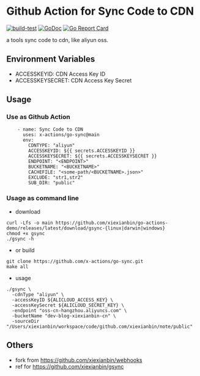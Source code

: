 # Github Action for Sync Code to CDN

[![build-test](https://github.com/xiexianbin/go-actions-demo/actions/workflows/workflow.yaml/badge.svg)](https://github.com/xiexianbin/go-actions-demo/actions/workflows/workflow.yaml)
[![GoDoc](https://godoc.org/github.com/xiexianbin/go-actions-demo?status.svg)](https://pkg.go.dev/github.com/xiexianbin/go-actions-demo)
[![Go Report Card](https://goreportcard.com/badge/github.com/xiexianbin/go-actions-demo)](https://goreportcard.com/report/github.com/xiexianbin/go-actions-demo)

a tools sync code to cdn, like aliyun oss.

## Environment Variables

- ACCESSKEYID: CDN Access Key ID
- ACCESSKEYSECRET: CDN Access Key Secret

## Usage

### Use as Github Action

```
    - name: Sync Code to CDN
      uses: x-actions/go-sync@main
      env:
        CDNTYPE: "aliyun"
        ACCESSKEYID: ${{ secrets.ACCESSKEYID }}
        ACCESSKEYSECRET: ${{ secrets.ACCESSKEYSECRET }}
        ENDPOINT: "<ENDPOINT>"
        BUCKETNAME: "<BUCKETNAME>"
        CACHEFILE: "<some-path/<BUCKETNAME>.json>"
        EXCLUDE: "str1,str2"
        SUB_DIR: "public"
```

### Usage as command line

- download

```
curl -Lfs -o main https://github.com/xiexianbin/go-actions-demo/releases/latest/download/gsync-{linux|darwin|windows}
chmod +x gsync
./gsync -h
```

- or build

```
git clone https://github.com/x-actions/go-sync.git
make all
```

- usage

```
./gsync \
  -cdnType "aliyun" \
  -accessKeyID ${ALICLOUD_ACCESS_KEY} \
  -accessKeySecret ${ALICLOUD_SECRET_KEY} \
  -endpoint "oss-cn-hangzhou.aliyuncs.com" \
  -bucketName "dev-blog-xiexianbin-cn" \
  -sourceDir "/Users/xiexianbin/workspace/code/github.com/xiexianbin/note/public"
```

## Others

- fork from https://github.com/xiexianbin/webhooks
- ref for https://github.com/xiexianbin/gsync
